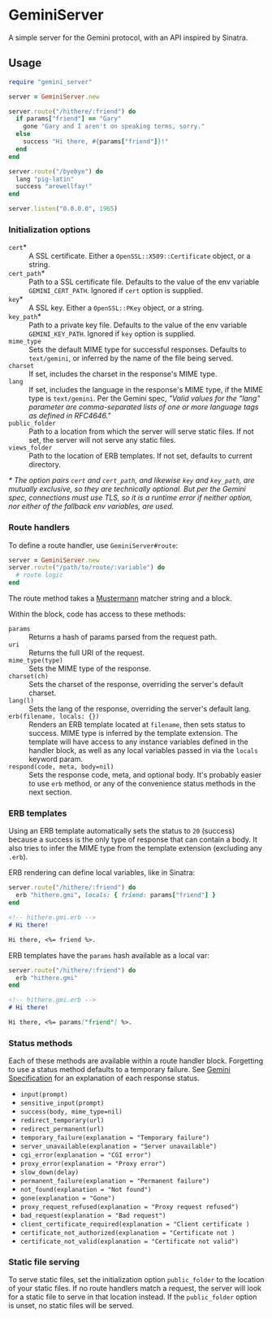 # GeminiServer

A simple server for the Gemini protocol, with an API inspired by Sinatra.

## Usage

```ruby
require "gemini_server"

server = GeminiServer.new

server.route("/hithere/:friend") do
  if params["friend"] == "Gary"
    gone "Gary and I aren't on speaking terms, sorry."
  else
    success "Hi there, #{params["friend"]}!"
  end
end

server.route("/byebye") do
  lang "pig-latin"
  success "arewellfay!"
end

server.listen("0.0.0.0", 1965)
```

### Initialization options

<dl>
  <dt><code>cert</code>*</dt>
  <dd>A SSL certificate. Either a <code>OpenSSL::X509::Certificate</code> object, or a string.</dd>
  <dt><code>cert_path</code>*</dt>
  <dd>Path to a SSL certificate file. Defaults to the value of the env variable <code>GEMINI_CERT_PATH</code>. Ignored if <code>cert</code> option is supplied.</dd>
  <dt><code>key</code>*</dt>
  <dd>A SSL key. Either a <code>OpenSSL::PKey</code> object, or a string.</dd>
  <dt><code>key_path</code>*</dt>
  <dd>Path to a private key file. Defaults to the value of the env variable <code>GEMINI_KEY_PATH</code>. Ignored if <code>key</code> option is supplied.</dd>
  <dt><code>mime_type</code></dt>
  <dd>Sets the default MIME type for successful responses. Defaults to <code>text/gemini</code>, or inferred by the name of the file being served.</dd>
  <dt><code>charset</code></dt>
  <dd>If set, includes the charset in the response's MIME type.</dd>
  <dt><code>lang</code></dt>
  <dd>If set, includes the language in the response's MIME type, if the MIME type is <code>text/gemini</code>. Per the Gemini spec, <em>"Valid values for the "lang" parameter are comma-separated lists of one or more language tags as defined in RFC4646."</em></dd>
  <dt><code>public_folder</code></dt>
  <dd>Path to a location from which the server will serve static files. If not set, the server will not serve any static files.</dd>
  <dt><code>views_folder</code></dt>
  <dd>Path to the location of ERB templates. If not set, defaults to current directory.</dd>
</dl>

*\* The option pairs `cert` and `cert_path`, and likewise `key` and `key_path`, are mutually exclusive, so they are technically optional. But per the Gemini spec, connections must use TLS, so it is a runtime error if neither option, nor either of the fallback env variables, are used.*

### Route handlers

To define a route handler, use `GeminiServer#route`:

```ruby
server = GeminiServer.new
server.route("/path/to/route/:variable") do
  # route logic
end
```

The route method takes a [Mustermann](https://github.com/sinatra/mustermann) matcher string and a block.

Within the block, code has access to these methods:

<dl>
  <dt><code>params</code></dt>
  <dd>Returns a hash of params parsed from the request path.</dd>
  <dt><code>uri</code></dt>
  <dd>Returns the full URI of the request.</dd>
  <dt><code>mime_type(type)</code></dt>
  <dd>Sets the MIME type of the response.</dd>
  <dt><code>charset(ch)</code></dt>
  <dd>Sets the charset of the response, overriding the server's default charset.</dd>
  <dt><code>lang(l)</code></dt>
  <dd>Sets the lang of the response, overriding the server's default lang.</dd>
  <dt><code>erb(filename, locals: {})</code></dt>
  <dd>Renders an ERB template located at <code>filename</code>, then sets status to success. MIME type is inferred by the template extension. The template will have access to any instance variables defined in the handler block, as well as any local variables passed in via the <code>locals</code> keyword param.</dd>
  <dt><code>respond(code, meta, body=nil)</code></dt>
  <dd>Sets the response code, meta, and optional body. It's probably easier to use <code>erb</code> method, or any of the convenience status methods in the next section.</dd>
</dl>

### ERB templates

Using an ERB template automatically sets the status to `20` (success) because a success is the only type of response that can contain a body. It also tries to infer the MIME type from the template extension (excluding any `.erb`).

ERB rendering can define local variables, like in Sinatra:

```ruby
server.route("/hithere/:friend") do
  erb "hithere.gmi", locals: { friend: params["friend"] }
end
```

```markdown
<!-- hithere.gmi.erb -->
# Hi there!

Hi there, <%= friend %>.
```

ERB templates have the `params` hash available as a local var:

```ruby
server.route("/hithere/:friend") do
  erb "hithere.gmi"
end
```

```markdown
<!-- hithere.gmi.erb -->
# Hi there!

Hi there, <%= params["friend"] %>.
```

### Status methods

Each of these methods are available within a route handler block. Forgetting to use a status method defaults to a temporary failure. See [Gemini Specification](https://gemini.circumlunar.space/docs/specification.html) for an explanation of each response status.

* `input(prompt)`
* `sensitive_input(prompt)`
* `success(body, mime_type=nil)`
* `redirect_temporary(url)`
* `redirect_permanent(url)`
* `temporary_failure(explanation = "Temporary failure")`
* `server_unavailable(explanation = "Server unavailable")`
* `cgi_error(explanation = "CGI error")`
* `proxy_error(explanation = "Proxy error")`
* `slow_down(delay)`
* `permanent_failure(explanation = "Permanent failure")`
* `not_found(explanation = "Not found")`
* `gone(explanation = "Gone")`
* `proxy_request_refused(explanation = "Proxy request refused")`
* `bad_request(explanation = "Bad request")`
* `client_certificate_required(explanation = "Client certificate )`
* `certificate_not_authorized(explanation = "Certificate not )`
* `certificate_not_valid(explanation = "Certificate not valid")`

### Static file serving

To serve static files, set the initialization option `public_folder` to the location of your static files. If no route handlers match a request, the server will look for a static file to serve in that location instead. If the `public_folder` option is unset, no static files will be served.

